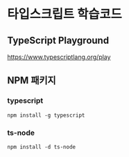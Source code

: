 # 타입스크립트 학습코드

## TypeScript Playground

https://www.typescriptlang.org/play

## NPM 패키지

### typescript

```
npm install -g typescript
```

### ts-node

```
npm install -d ts-node
```
